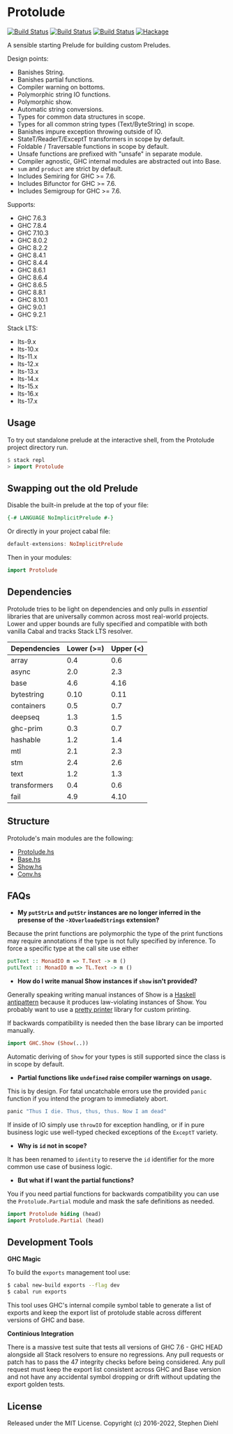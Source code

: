 Protolude
=========

[![Build Status](https://github.com/protolude/protolude/workflows/Cabal%20CI/badge.svg)](https://github.com/protolude/protolude/actions)
[![Build Status](https://github.com/protolude/protolude/workflows/Stack%20CI/badge.svg)](https://github.com/protolude/protolude/actions)
[![Build Status](https://github.com/protolude/protolude/workflows/Nix%20CI/badge.svg)](https://github.com/protolude/protolude/actions)
[![Hackage](https://img.shields.io/hackage/v/protolude.svg)](https://hackage.haskell.org/package/protolude)

A sensible starting Prelude for building custom Preludes.

Design points:

* Banishes String.
* Banishes partial functions.
* Compiler warning on bottoms.
* Polymorphic string IO functions.
* Polymorphic show.
* Automatic string conversions.
* Types for common data structures in scope.
* Types for all common string types (Text/ByteString) in scope.
* Banishes impure exception throwing outside of IO.
* StateT/ReaderT/ExceptT transformers in scope by default.
* Foldable / Traversable functions in scope by default.
* Unsafe functions are prefixed with "unsafe" in separate module.
* Compiler agnostic, GHC internal modules are abstracted out into Base.
* ``sum`` and ``product`` are strict by default.
* Includes Semiring for GHC >= 7.6.
* Includes Bifunctor for GHC >= 7.6.
* Includes Semigroup for GHC >= 7.6.

Supports:

 * GHC 7.6.3
 * GHC 7.8.4
 * GHC 7.10.3
 * GHC 8.0.2
 * GHC 8.2.2
 * GHC 8.4.1
 * GHC 8.4.4
 * GHC 8.6.1
 * GHC 8.6.4
 * GHC 8.6.5
 * GHC 8.8.1
 * GHC 8.10.1
 * GHC 9.0.1
 * GHC 9.2.1

Stack LTS:

* lts-9.x
* lts-10.x
* lts-11.x
* lts-12.x
* lts-13.x
* lts-14.x
* lts-15.x
* lts-16.x
* lts-17.x

Usage
-----

To try out standalone prelude at the interactive shell, from the Protolude
project directory run.

```haskell
$ stack repl
> import Protolude
```

Swapping out the old Prelude
----------------------------

Disable the built-in prelude at the top of your file:

```haskell
{-# LANGUAGE NoImplicitPrelude #-}
```

Or directly in your project cabal file:

```haskell
default-extensions: NoImplicitPrelude
```

Then in your modules:

```haskell
import Protolude
```

Dependencies
------------

Protolude tries to be light on dependencies and only pulls in *essential*
libraries that are universally common across most real-world projects. Lower and
upper bounds are fully specified and compatible with both vanilla Cabal and
tracks Stack LTS resolver.

| Dependencies        | Lower (>=) | Upper (<) |
| -----------         |   -------- |  -------- |
| array               |        0.4 |       0.6 |
| async               |        2.0 |       2.3 |
| base                |        4.6 |      4.16 |
| bytestring          |       0.10 |      0.11 |
| containers          |        0.5 |       0.7 |
| deepseq             |        1.3 |       1.5 |
| ghc-prim            |        0.3 |       0.7 |
| hashable            |        1.2 |       1.4 |
| mtl                 |        2.1 |       2.3 |
| stm                 |        2.4 |       2.6 |
| text                |        1.2 |       1.3 |
| transformers        |        0.4 |       0.6 |
| fail                |        4.9 |      4.10 |

Structure
---------

Protolude's main modules are the following:

* [Protolude.hs](https://github.com/sdiehl/protolude/blob/master/src/Protolude.hs)
* [Base.hs](https://github.com/sdiehl/protolude/blob/master/src/Protolude/Base.hs)
* [Show.hs](https://github.com/sdiehl/protolude/blob/master/src/Protolude/Show.hs)
* [Conv.hs](https://github.com/sdiehl/protolude/blob/master/src/Protolude/Conv.hs)

FAQs
----

* **My ``putStrLn`` and ``putStr`` instances are no longer inferred in the presense
of the ``-XOverloadedStrings`` extension?**

Because the print functions are polymorphic the type of the print functions may
require annotations if the type is not fully specified by inference. To force a
specific type at the call site use either 

```haskell
putText :: MonadIO m => T.Text -> m ()
putLText :: MonadIO m => TL.Text -> m ()
```

* **How do I write manual Show instances if ``show`` isn't provided?**

Generally speaking writing manual instances of Show is a
[Haskell antipattern](http://www.stephendiehl.com/posts/strings.html) because it produces
law-violating instances of Show. You probably want to use a
[pretty printer](https://hackage.haskell.org/package/wl-pprint-text) library for custom printing.

If backwards compatibility is needed then the base library can be imported
manually.

```haskell
import GHC.Show (Show(..))
```

Automatic deriving of ``Show`` for your types is still supported since the class
is in scope by default.

* **Partial functions like ``undefined`` raise compiler warnings on
  usage.**

This is by design. For fatal uncatchable errors use the provided ``panic``
function if you intend the program to immediately abort.

```haskell
panic "Thus I die. Thus, thus, thus. Now I am dead"
```

If inside of IO simply use ``throwIO`` for exception handling, or if in pure
business logic use well-typed checked exceptions of the ``ExceptT`` variety.

* **Why is ``id`` not in scope?**

It has been renamed to ``identity`` to reserve the ``id`` identifier for the
more common use case of business logic.

* **But what if I want the partial functions?**

You if you need partial functions for backwards compatibility you can use the
`Protolude.Partial` module and mask the safe definitions as needed.

```haskell
import Protolude hiding (head)
import Protolude.Partial (head)
```

Development Tools
-----------------

**GHC Magic**

To build the `exports` management tool use:

```bash
$ cabal new-build exports --flag dev
$ cabal run exports
```

This tool uses GHC's internal compile symbol table to generate a list of exports
and keep the export list of protolude stable across different versions of GHC
and base.

**Continious Integration**

There is a massive test suite that tests all versions of GHC 7.6 - GHC HEAD
alongside all Stack resolvers to ensure no regressions. Any pull requests or
patch has to pass the 47 integrity checks before being considered. Any pull
request must keep the export list consistent across GHC and Base version and not
have any accidental symbol dropping or drift without updating the export golden
tests.

License
-------

Released under the MIT License.
Copyright (c) 2016-2022, Stephen Diehl
